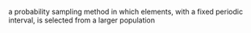 a probability sampling method in which elements, with a fixed periodic interval, is selected from a larger population